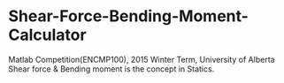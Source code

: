 # Shear-Force-Bending-Moment-Calculator
Matlab Competition(ENCMP100), 2015 Winter Term, University of Alberta
Shear force & Bending moment is the concept in Statics. 
